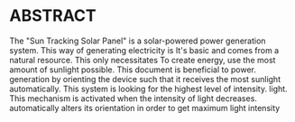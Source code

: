 # ABSTRACT
The "Sun Tracking Solar Panel" is a solar-powered power generation system. This way of generating electricity is
It's basic and comes from a natural resource. This only necessitates
To create energy, use the most amount of sunlight possible. This document is beneficial to power.
generation by orienting the device such that it receives the most sunlight
automatically. This system is looking for the highest level of intensity.
light. This mechanism is activated when the intensity of light decreases.
automatically alters its orientation in order to get maximum light intensity
